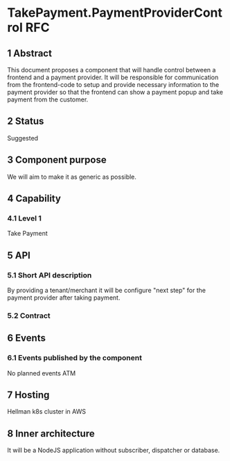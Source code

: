 # TakePayment.PaymentProviderControl RFC
## 1 Abstract
This document proposes a component that will handle control between a frontend and a payment provider.
It will be responsible for communication from the frontend-code to setup and provide necessary information to the payment provider so that the frontend can show a payment popup and take payment from the customer.

## 2 Status
Suggested

## 3 Component purpose
We will aim to make it as generic as possible.

## 4 Capability
### 4.1 Level 1
Take Payment

## 5 API
### 5.1 Short API description
By providing a tenant/merchant it will be configure "next step" for the payment provider after taking payment.

### 5.2 Contract

## 6 Events
### 6.1 Events published by the component
No planned events ATM

## 7 Hosting
Hellman k8s cluster in AWS

## 8 Inner architecture
It will be a NodeJS application without subscriber, dispatcher or database.